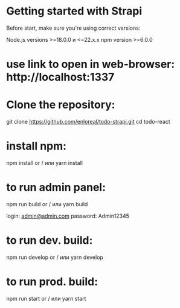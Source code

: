 # Getting started with Strapi

Before start, make sure you're using correct versions:

Node.js versions >=18.0.0 и <=22.x.x
npm version >=6.0.0

# use link to open in web-browser: http://localhost:1337

# Clone the repository:

git clone https://github.com/enloreal/todo-strapi.git
cd todo-react

# install npm:

npm install
  or / или
yarn install

# to run admin panel:

npm run build
  or / или
yarn build

login: admin@admin.com
password: Admin12345

# to run dev. build:

npm run develop
  or / или
yarn develop

# to run prod. build:

npm run start 
  or / или 
yarn start
